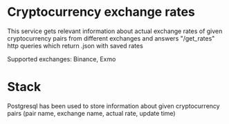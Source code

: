 # Cryptocurrency exchange rates

This service gets relevant information about actual exchange rates of given cryptocurrency pairs from different exchanges and answers "/get_rates" http queries which return .json with saved rates

Supported exchanges: Binance, Exmo

# Stack

Postgresql has been used to store information about given cryptocurrency pairs (pair name, exchange name, actual rate, update time)


